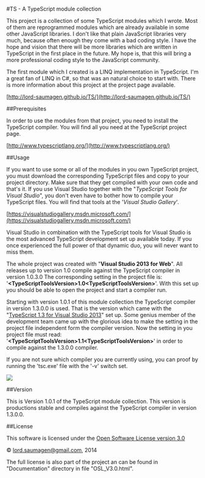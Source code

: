 #TS - A TypeScript module collection

This project is a collection of some TypeScript modules which I wrote. Most of them are reprogrammed modules which are already available in some other JavaScript libraries. I don't like that plain JavaScript libraries very much, because often enough they come with a bad coding style. I have the hope and vision that there will be  more libraries which are written in TypeScript in the first place in the future. My hope is, that this will bring a more professional coding style to the JavaScript community.

The first module which I created is a LINQ implementation in TypeScript. I'm a great fan of LINQ in C#, so that was an natural choice to start with. There is more information about this project at the project page available.

[http://lord-saumagen.github.io/TS/](http://lord-saumagen.github.io/TS/)

##Prerequisites

In order to use the modules from that project, you need to install the TypeScript compiler. You will find all you need at the TypeScript project page. 

[http://www.typescriptlang.org/](http://www.typescriptlang.org/)

##Usage

If you want to use some or all of the modules in you own TypeScript project, you must download the corresponding TypeScript files and copy to your project directory. Make sure that they get compiled with your own code and that's it. If you use Visual Studio together with the "*TypeScript Tools for Visual Studio*", you don't even have to bother how to compile your TypeScript files. You will find that tools at the '*Visual Studio Gallery*'.

[https://visualstudiogallery.msdn.microsoft.com/](https://visualstudiogallery.msdn.microsoft.com/)

Visual Studio in combination with the TypeScript tools for Visual Studio is the most advanced TypeScript development set up available today. If you once experienced the full power of that dynamic duo, you will never want to miss them.

The whole project was created with "**Visual Studio 2013 for Web**". All releases up to version 1.0 compile against the TypeScript compiler in version 1.0.3.0 The corresponding setting in the project file is:  '**&lt;TypeScriptToolsVersion&gt;1.0&lt;TypeScriptToolsVersion&gt;**'. With this set up you should be able to open the project and start a compiler run. 

Starting with version 1.0.1 of this module collection the TypeScript compiler in version 1.3.0.0 is used. That is the version which came with the "[TypeScript 1.3 for Visual Studio 2013](https://visualstudiogallery.msdn.microsoft.com/955e0262-0858-40c9-ab5a-1acc680e9bfd "TypeScript 1.3 for Visual Studio 2013")" set up. Some genius member of the development team came up with the glorious idea to make the setting in the project file independent form the compiler version. Now the setting in you project file must read:  '**&lt;TypeScriptToolsVersion&gt;1.1&lt;TypeScriptToolsVersion&gt;**' in order to compile against the 1.3.0.0 compiler. 

If you  are not sure which compiler you are currently using, you can proof by running the 'tsc.exe' file with the '-v' switch set. 

![](http://lord-saumagen.github.io/TS/tsc_version.png)

##Version

This is Version 1.0.1 of the TypeScript module collection. This version is productions stable and compiles  against the TypeScript compiler in version 1.3.0.0. 

##License

This software is licensed under the [Open Software License version 3.0](http://opensource.org/licenses/OSL-3.0 "Open Software License version 3.0")

&copy; lord.saumagen@gmail.com, 2014 

The full license is also part of the project an can be found in "Documentation" directory in file "OSL_V3.0.html".
